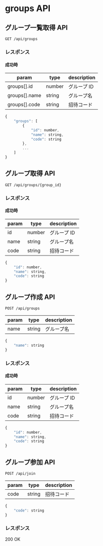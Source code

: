 # groups API

## グループ一覧取得 API

```
GET /api/groups
```

### レスポンス

#### 成功時

| param         | type   | description |
| ------------- | ------ | ----------- |
| groups[].id   | number | グループ ID |
| groups[].name | string | グループ名  |
| groups[].code | string | 招待コード  |

```javascript
{
    "groups": [
        {
            "id": number,
            "name": string,
            "code": string
        },
        ...
    ]
}
```

## グループ取得 API

```
GET /api/groups/{group_id}
```

### レスポンス

#### 成功時

| param | type   | description |
| ----- | ------ | ----------- |
| id    | number | グループ ID |
| name  | string | グループ名  |
| code  | string | 招待コード  |

```javascript
{
    "id": number,
    "name": string,
    "code": string
}
```

## グループ作成 API

```
POST /api/groups
```

| param | type   | description |
| ----- | ------ | ----------- |
| name  | string | グループ名  |

```javascript
{
    "name": string
}
```

### レスポンス

#### 成功時

| param | type   | description |
| ----- | ------ | ----------- |
| id    | number | グループ ID |
| name  | string | グループ名  |
| code  | string | 招待コード  |

```javascript
{
    "id": number,
    "name": string,
    "code": string
}
```

## グループ参加 API

```
POST /api/join
```

| param | type   | description |
| ----- | ------ | ----------- |
| code  | string | 招待コード  |

```javascript
{
    "code": string
}
```

### レスポンス

200 OK
